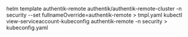 helm template authentik-remote authentik/authentik-remote-cluster -n security --set fullnameOverride=authentik-remote > tmpl.yaml
kubectl view-serviceaccount-kubeconfig authentik-remote -n security > kubeconfig.yaml

